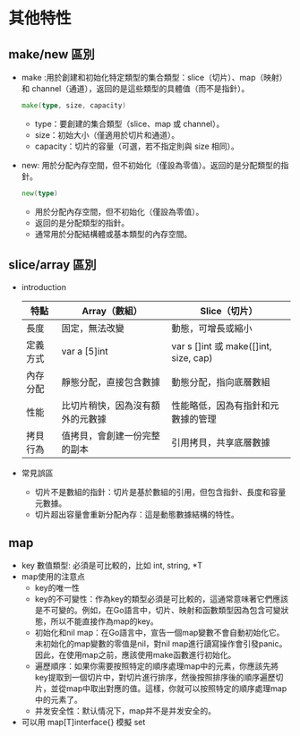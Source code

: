# 其他特性

## make/new 區別

+ make :用於創建和初始化特定類型的集合類型：slice（切片）、map（映射）和 channel（通道），返回的是這些類型的具體值（而不是指針）。

    ``````go
    make(type, size, capacity)
    ``````
    + type：要創建的集合類型（slice、map 或 channel）。
    + size：初始大小（僅適用於切片和通道）。
    + capacity：切片的容量（可選，若不指定則與 size 相同）。

+ new: 用於分配內存空間，但不初始化（僅設為零值）。返回的是分配類型的指針。
    ``````go
    new(type)
    ``````
    + 用於分配內存空間，但不初始化（僅設為零值）。
    + 返回的是分配類型的指針。
    + 通常用於分配結構體或基本類型的內存空間。

## slice/array 區別

+ introduction

    |  特點  | Array（數組） | Slice（切片） |
    | ------- | -------- | -------- |
    | 長度 | 固定，無法改變 | 動態，可增長或縮小 |
    | 定義方式 | var a [5]int |	var s []int 或 make([]int, size, cap) |
    | 內存分配 | 靜態分配，直接包含數據	| 動態分配，指向底層數組 |
    | 性能	| 比切片稍快，因為沒有額外的元數據	| 性能略低，因為有指針和元數據的管理 |
    | 拷貝行為	| 值拷貝，會創建一份完整的副本	| 引用拷貝，共享底層數據 |

+ 常見誤區
    + 切片不是數組的指針：切片是基於數組的引用，但包含指針、長度和容量元數據。
    + 切片超出容量會重新分配內存：這是動態數據結構的特性。

## map 
+ key 數值類型: 必須是可比較的，比如 int, string, *T
+ map使用的注意点
    + key的唯一性
    + key的不可變性：作為key的類型必須是可比較的，這通常意味著它們應該是不可變的。例如，在Go語言中，切片、映射和函數類型因為包含可變狀態，所以不能直接作為map的key。
    + 初始化和nil map：在Go語言中，宣告一個map變數不會自動初始化它。未初始化的map變數的零值是nil，對nil map進行讀寫操作會引發panic。因此，在使用map之前，應該使用make函數進行初始化。
    + 遍歷順序：如果你需要按照特定的順序處理map中的元素，你應該先將key提取到一個切片中，對切片進行排序，然後按照排序後的順序遍歷切片，並從map中取出對應的值。這樣，你就可以按照特定的順序處理map中的元素了。
    + 并发安全性：默认情况下，map并不是并发安全的。
+ 可以用 map[T]interface{} 模擬 set